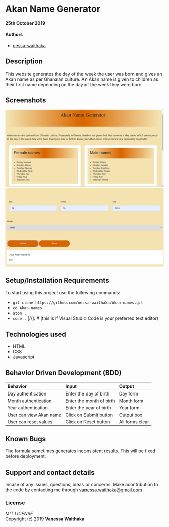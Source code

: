 # Akan Name Generator
####  25th October 2019
#### Authors
- [nessa-waithaka](https://github.com/nessa-waithaka)
## Description
This website generates the day of the week the user was born and gives an Akan name as per Ghanaian culture. An Akan name is given to children as their first name depending on the day of the week they were born. 
## Screenshots
![SCREENSHOT](images/Screenshot1.png)
![SCREENSHOT](images/Screenshot2.png)
## Setup/Installation Requirements
To start using this project use the following commands:
- `git clone https://github.com/nessa-waithaka/Akan-names.git`
- `cd Akan-names`
- `atom .`
- `code .` [//]: # (this is if Visual Studio Code is your preferred text editor)
## Technologies used
* HTML
* CSS
* Javascript
## Behavior Driven Development (BDD)
| Behavior | Input    | Output   |
| :------------- | :------------- | :------------- |
| Day authentication | Enter the day of birth| Day form |
| Month authentication | Enter the month of birth  | Month form|
|Year authentication| Enter the year of birth  |Year form |
| User can view Akan name | Click on Submit button | Output box |
| User can reset values | Click on Reset button | All forms clear |


## Known Bugs 
The formula sometimes generates inconsistent results. This will be fixed before deployment.
## Support and contact details
Incase of any issues, questions, ideas or concerns.  Make acontribution to the code by contacting me through [vanessa.waithaka@gmail.com](vanessa.waithaka@gmail.com) .
### License
*MIT LICENSE*   
Copyright (c) 2019 **Vanessa Waithaka**